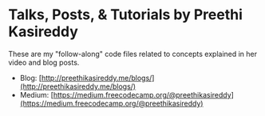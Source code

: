 # Talks, Posts, & Tutorials by Preethi Kasireddy

These are my "follow-along" code files related to concepts explained in her video and blog posts.

* Blog: [http://preethikasireddy.me/blogs/](http://preethikasireddy.me/blogs/)
* Medium: [https://medium.freecodecamp.org/@preethikasireddy](https://medium.freecodecamp.org/@preethikasireddy)